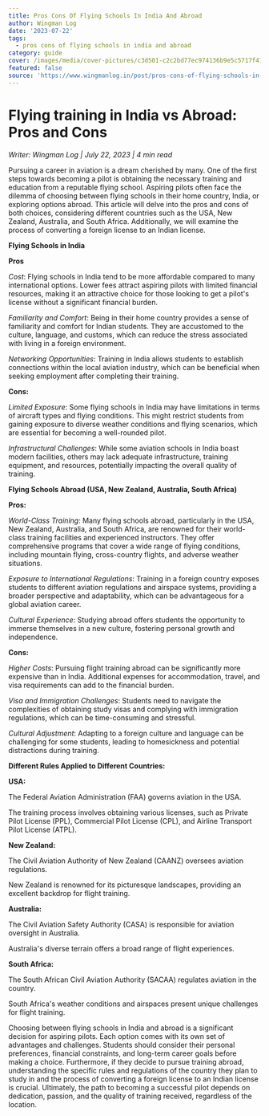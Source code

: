 ```yaml
---
title: Pros Cons Of Flying Schools In India And Abroad
author: Wingman Log
date: '2023-07-22'
tags:
  - pros cons of flying schools in india and abroad
category: guide
cover: /images/media/cover-pictures/c3d501-c2c2bd77ec974136b9e5c5717f47d16f-mv2-14c1149f.jpg
featured: false
source: 'https://www.wingmanlog.in/post/pros-cons-of-flying-schools-in-india-and-abroad'
---
```


# Flying training in India vs Abroad: Pros and Cons

*Writer: Wingman Log | July 22, 2023 | 4 min read*

Pursuing a career in aviation is a dream cherished by many. One of the first steps towards becoming a pilot is obtaining the necessary training and education from a reputable flying school. Aspiring pilots often face the dilemma of choosing between flying schools in their home country, India, or exploring options abroad. This article will delve into the pros and cons of both choices, considering different countries such as the USA, New Zealand, Australia, and South Africa. Additionally, we will examine the process of converting a foreign license to an Indian license.

**Flying Schools in India**

**Pros**

*Cost*: Flying schools in India tend to be more affordable compared to many international options. Lower fees attract aspiring pilots with limited financial resources, making it an attractive choice for those looking to get a pilot's license without a significant financial burden.

*Familiarity and Comfort*: Being in their home country provides a sense of familiarity and comfort for Indian students. They are accustomed to the culture, language, and customs, which can reduce the stress associated with living in a foreign environment.

*Networking Opportunities*: Training in India allows students to establish connections within the local aviation industry, which can be beneficial when seeking employment after completing their training.

**Cons:**

*Limited Exposure*: Some flying schools in India may have limitations in terms of aircraft types and flying conditions. This might restrict students from gaining exposure to diverse weather conditions and flying scenarios, which are essential for becoming a well-rounded pilot.

*Infrastructural Challenges*: While some aviation schools in India boast modern facilities, others may lack adequate infrastructure, training equipment, and resources, potentially impacting the overall quality of training.

**Flying Schools Abroad (USA, New Zealand, Australia, South Africa)**

**Pros:**

*World-Class Training*: Many flying schools abroad, particularly in the USA, New Zealand, Australia, and South Africa, are renowned for their world-class training facilities and experienced instructors. They offer comprehensive programs that cover a wide range of flying conditions, including mountain flying, cross-country flights, and adverse weather situations.

*Exposure to International Regulations*: Training in a foreign country exposes students to different aviation regulations and airspace systems, providing a broader perspective and adaptability, which can be advantageous for a global aviation career.

*Cultural Experience*: Studying abroad offers students the opportunity to immerse themselves in a new culture, fostering personal growth and independence.

**Cons:**

*Higher Costs*: Pursuing flight training abroad can be significantly more expensive than in India. Additional expenses for accommodation, travel, and visa requirements can add to the financial burden.

*Visa and Immigration Challenges*: Students need to navigate the complexities of obtaining study visas and complying with immigration regulations, which can be time-consuming and stressful.

*Cultural Adjustment*: Adapting to a foreign culture and language can be challenging for some students, leading to homesickness and potential distractions during training.

**Different Rules Applied to Different Countries:**

**USA:**

The Federal Aviation Administration (FAA) governs aviation in the USA.

The training process involves obtaining various licenses, such as Private Pilot License (PPL), Commercial Pilot License (CPL), and Airline Transport Pilot License (ATPL).

**New Zealand:**

The Civil Aviation Authority of New Zealand (CAANZ) oversees aviation regulations.

New Zealand is renowned for its picturesque landscapes, providing an excellent backdrop for flight training.

**Australia:**

The Civil Aviation Safety Authority (CASA) is responsible for aviation oversight in Australia.

Australia's diverse terrain offers a broad range of flight experiences.

**South Africa:**

The South African Civil Aviation Authority (SACAA) regulates aviation in the country.

South Africa's weather conditions and airspaces present unique challenges for flight training.  

Choosing between flying schools in India and abroad is a significant decision for aspiring pilots. Each option comes with its own set of advantages and challenges. Students should consider their personal preferences, financial constraints, and long-term career goals before making a choice. Furthermore, if they decide to pursue training abroad, understanding the specific rules and regulations of the country they plan to study in and the process of converting a foreign license to an Indian license is crucial. Ultimately, the path to becoming a successful pilot depends on dedication, passion, and the quality of training received, regardless of the location.
